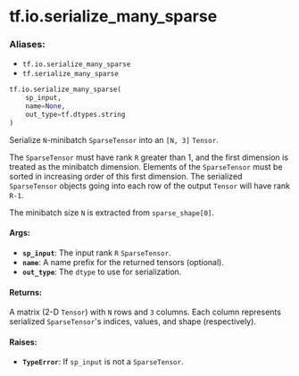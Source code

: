 <div itemscope itemtype="http://developers.google.com/ReferenceObject">
<meta itemprop="name" content="tf.io.serialize_many_sparse" />
<meta itemprop="path" content="Stable" />
</div>

# tf.io.serialize_many_sparse

### Aliases:

* `tf.io.serialize_many_sparse`
* `tf.serialize_many_sparse`

``` python
tf.io.serialize_many_sparse(
    sp_input,
    name=None,
    out_type=tf.dtypes.string
)
```

Serialize `N`-minibatch `SparseTensor` into an `[N, 3]` `Tensor`.

The `SparseTensor` must have rank `R` greater than 1, and the first dimension
is treated as the minibatch dimension.  Elements of the `SparseTensor`
must be sorted in increasing order of this first dimension.  The serialized
`SparseTensor` objects going into each row of the output `Tensor` will have
rank `R-1`.

The minibatch size `N` is extracted from `sparse_shape[0]`.

#### Args:

* <b>`sp_input`</b>: The input rank `R` `SparseTensor`.
* <b>`name`</b>: A name prefix for the returned tensors (optional).
* <b>`out_type`</b>: The `dtype` to use for serialization.


#### Returns:

A matrix (2-D `Tensor`) with `N` rows and `3` columns. Each column
represents serialized `SparseTensor`'s indices, values, and shape
(respectively).


#### Raises:

* <b>`TypeError`</b>: If `sp_input` is not a `SparseTensor`.